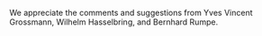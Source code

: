 We appreciate the comments and suggestions from Yves Vincent Grossmann, Wilhelm Hasselbring, and Bernhard Rumpe.
